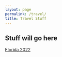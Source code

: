 ```yaml
---
layout: page
permalink: /travel/
title: Travel Stuff
---
```


## Stuff will go here

[Florida 2022](https://stuartmonro.github.io/_pages/travel_folder/florida2022 'Disney Baby')
